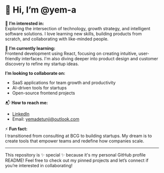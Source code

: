 # 👋 Hi, I’m @yem-a  

👀 **I’m interested in:**  
Exploring the intersection of technology, growth strategy, and intelligent software solutions. I love learning new skills, building products from scratch, and collaborating with like-minded people.

🌱 **I’m currently learning:**  
Frontend development using React, focusing on creating intuitive, user-friendly interfaces. I'm also diving deeper into product design and customer discovery to refine my startup ideas.

 **I’m looking to collaborate on:**  
- SaaS applications for team growth and productivity  
- AI-driven tools for startups  
- Open-source frontend projects  

📬 **How to reach me:**  
- [LinkedIn](https://www.linkedin.com/in/yemadetunji/)
- Email: yemadetunji@outlook.com
  
⚡ **Fun fact:**  
I transitioned from consulting at BCG to building startups. My dream is to create tools that empower teams and redefine how companies scale.

---

This repository is ✨ special ✨ because it's my personal GitHub profile README! Feel free to check out my pinned projects and let’s connect if you’re interested in collaborating!

